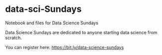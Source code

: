 # data-sci-Sundays

Notebook and files for Data Science Sundays 

Data Science Sundays are dedicated to anyone starting data science from scratch.

You can register here: https://bit.ly/data-science-sundays
